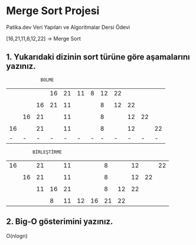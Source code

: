 # Merge Sort Projesi

Patika.dev Veri Yapıları ve Algoritmalar Dersi Ödevi

[16,21,11,8,12,22] -> Merge Sort

## 1. Yukarıdaki dizinin sort türüne göre aşamalarını yazınız.

                 BÖLME        
 |  |  |  |  |  |  |  |  |  |  |  |  |                
 |- |- |- |- |- |- |- |- |- |- |- |- |                
 |  |  |  |16|21|11|8 |12|22|  |  |  |
 |  |  |  |  |  |  |  |  |  |  |  |  |
 |  |  |16|21|11|  |  |8 |12|22|  |  |
 |  |  |  |  |  |  |  |  |  |  |  |  |
 |  |16|21|  |11|  |  |8 |  |12|22|  |
 |  |  |  |  |  |  |  |  |  |  |  |  |
 |16|  |21|  |11|  |  |8 |  |12|  |22|
 |- |- |- |- |- |- |- |- |- |- |- |- |
              
              BİRLEŞTİRME          
 |  |  |  |  |  |  |  |  |  |  |  |  |             
 |- |- |- |- |- |- |- |- |- |- |- |- |             
 |16|  |21|  |11|  |  |8 |  |12|  |22|
 |  |  |  |  |  |  |  |  |  |  |  |  |
 |  |16|21|  |11|  |  |8 |  |12|22|  |
 |  |  |  |  |  |  |  |  |  |  |  |  |
 |  |  |11|16|21|  |  |8 |12|22|  |  |
 |  |  |  |  |  |  |  |  |  |  |  |  |
 |  |  |  |8 |11|12|16|21|22|  |  |  |

## 2. Big-O gösterimini yazınız.

O(nlogn)
